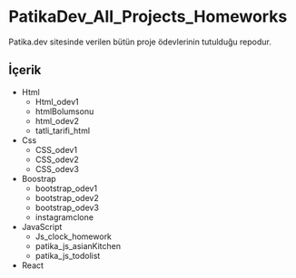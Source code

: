 # PatikaDev_All_Projects_Homeworks
Patika.dev sitesinde verilen bütün proje ödevlerinin tutulduğu repodur.
## İçerik
- Html
  - Html_odev1
  - htmlBolumsonu
  - html_odev2
  - tatli_tarifi_html
- Css
   - CSS_odev1
   - CSS_odev2
   - CSS_odev3
- Boostrap
  - bootstrap_odev1
  - bootstrap_odev2
  - bootstrap_odev3
  - instagramclone
- JavaScript
  - Js_clock_homework
  - patika_js_asianKitchen
  - patika_js_todolist
- React
